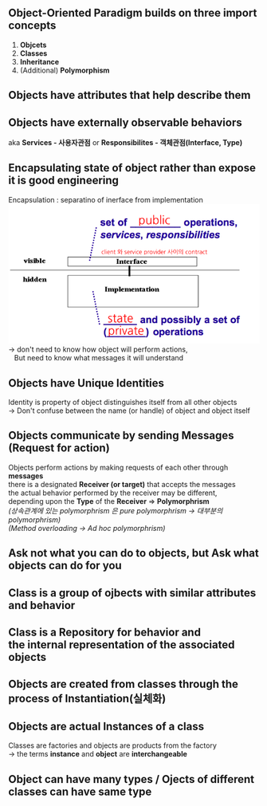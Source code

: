 Object-Oriented Paradigm builds on three import concepts
------------
1. **Objcets**
2. **Classes**
3. **Inheritance**
4. (Additional) **Polymorphism**

Objects have **attributes** that help describe them
------------

Objects have externally observable behaviors
------------
aka **Services - 사용자관점** or **Responsibilites - 객체관점(Interface, Type)**

Encapsulating state of object rather than expose it is good engineering
------------
Encapsulation : separatino of inerface from implementation
<br>
![screenshot](img/encapsulation.jpg)
<br>
-> don't need to know how object will perform actions,<br>
&nbsp;&nbsp; But need to know what messages it will understand

Objects have **Unique Identities**
------------
Identity is property of object distinguishes itself from all other objects<br>
-> Don't confuse between the name (or handle) of object and object itself

Objects communicate by sending **Messages (Request for action)**
------------
Objects perform actions by making requests of each other through **messages**<br>
there is a designated **Receiver (or target)** that accepts the messages<br>
the actual behavior performed by the receiver may be different,<br>
depending upon the **Type** of the **Receiver** => **Polymorphrism**<br>
*(상속관계에 있는 polymorphrism 은 pure polymorphrism -> 대부분의 polymorphrism)*<br>
*(Method overloading -> Ad hoc polymorphrism)*

Ask not what you can do to objects, but Ask what objects can do for you
------------

Class is a group of ojbects with similar **attributes** and **behavior**
------------

Class is a **Repository** for behavior and<br>
the internal representation of the associated objects
------------

Objects are created from classes through the process of **Instantiation(실체화)**
------------

Objects are actual **Instances** of a class
------------
Classes are factories and objects are products from the factory<br>
-> the terms **instance** and **object** are **interchangeable**

Object can have many types / Ojects of different classes can have same type
------------









